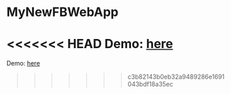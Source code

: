 # MyNewFBWebApp

<<<<<<< HEAD
Demo: [here](https://gatorbook.herokuapp.com/)
=======
Demo: [here](https://gatorbook.herokuapp.com/)
>>>>>>> c3b82143b0eb32a9489286e1691043bdf18a35ec
